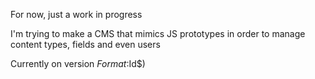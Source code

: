 For now, just a work in progress

I'm trying to make a CMS that mimics JS prototypes
in order to manage content types, fields and even users

Currently on version $Format:%d  (id=$Id$)
